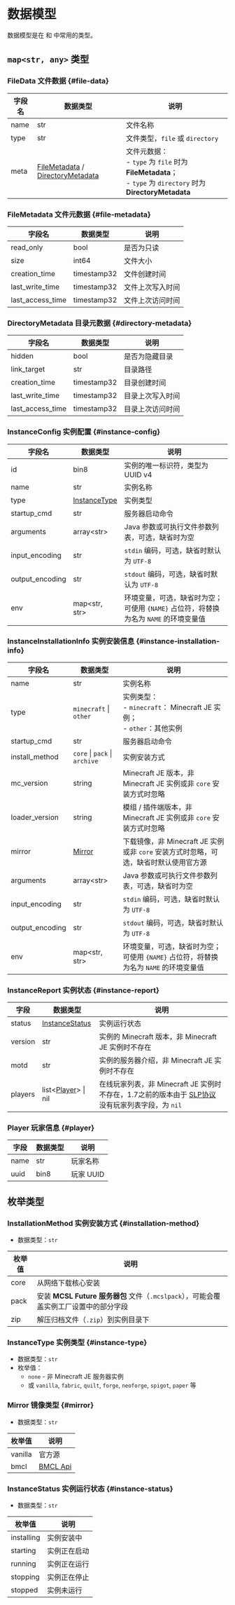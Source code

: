 # 数据模型

数据模型是在 [](action.md) 和 [](event.md) 中常用的类型。

## `map<str, any>` 类型

### FileData 文件数据 {#file-data}

| 字段名  | 数据类型                                                                      | 说明                                                                                                    |
|------|---------------------------------------------------------------------------|-------------------------------------------------------------------------------------------------------|
| name | str                                                                       | 文件名称                                                                                                  |
| type | str                                                                       | 文件类型，`file` 或 `directory`                                                                             |
| meta | [FileMetadata](#file-metadata) / [DirectoryMetadata](#directory-metadata) | 文件元数据：<br/>- `type` 为 `file` 时为 **FileMetadata**；<br/>- `type` 为 `directory` 时为 **DirectoryMetadata** |

### FileMetadata 文件元数据 {#file-metadata}

| 字段名              | 数据类型        | 说明       |
|------------------|-------------|----------|
| read_only        | bool        | 是否为只读    |
| size             | int64       | 文件大小     |
| creation_time    | timestamp32 | 文件创建时间   |
| last_write_time  | timestamp32 | 文件上次写入时间 |
| last_access_time | timestamp32 | 文件上次访问时间 |

### DirectoryMetadata 目录元数据 {#directory-metadata}

| 字段名              | 数据类型        | 说明       |
|------------------|-------------|----------|
| hidden           | bool        | 是否为隐藏目录  |
| link_target      | str         | 目录路径     |
| creation_time    | timestamp32 | 目录创建时间   |
| last_write_time  | timestamp32 | 目录上次写入时间 |
| last_access_time | timestamp32 | 目录上次访问时间 |

### InstanceConfig 实例配置 {#instance-config}

| 字段名             | 数据类型                           | 说明                                                       |
|-----------------|--------------------------------|----------------------------------------------------------|
| id              | bin8                           | 实例的唯一标识符，类型为 UUID v4                                     |
| name            | str                            | 实例名称                                                     |
| type            | [InstanceType](#instance-type) | 实例类型                                                     |
| startup_cmd     | str                            | 服务器启动命令                                                  |
| arguments       | array&lt;str>                  | Java 参数或可执行文件参数列表，可选，缺省时为空                               |
| input_encoding  | str                            | `stdin` 编码，可选，缺省时默认为 `UTF-8`                             |
| output_encoding | str                            | `stdout` 编码，可选，缺省时默认为 `UTF-8`                            |
| env             | map<str, str>                  | 环境变量，可选，缺省时为空；<br/>可使用 `{NAME}` 占位符，将替换为名为 `NAME` 的环境变量值 |

### InstanceInstallationInfo 实例安装信息 {#instance-installation-info}

| 字段名             | 数据类型                                      | 说明                                                           |
|-----------------|-------------------------------------------|--------------------------------------------------------------|
| name            | str                                       | 实例名称                                                         |
| type            | `minecraft` &verbar; `other`              | 实例类型：<br/>- `minecraft`： Minecraft JE 实例；<br/>- `other`：其他实例 |
| startup_cmd     | str                                       | 服务器启动命令                                                      |
| install_method  | `core` &verbar; `pack` &verbar; `archive` | 实例安装方式                                                       |
| mc_version      | string                                    | Minecraft JE 版本，非 Minecraft JE 实例或非 `core` 安装方式时忽略           |
| loader_version  | string                                    | 模组 / 插件端版本，非 Minecraft JE 实例或非 `core` 安装方式时忽略                |
| mirror          | [Mirror](#mirror)                         | 下载镜像，非 Minecraft JE 实例或非 `core` 安装方式时忽略，可选，缺省时默认使用官方源        |
| arguments       | array&lt;str>                             | Java 参数或可执行文件参数列表，可选，缺省时为空                                   |
| input_encoding  | str                                       | `stdin` 编码，可选，缺省时默认为 `UTF-8`                                 |
| output_encoding | str                                       | `stdout` 编码，可选，缺省时默认为 `UTF-8`                                |
| env             | map<str, str>                             | 环境变量，可选，缺省时为空；<br/>可使用 `{NAME}` 占位符，将替换为名为 `NAME` 的环境变量值     |

### InstanceReport 实例状态 {#instance-report}

| 字段      | 数据类型                                 | 说明                                                                                                                                                |
|---------|--------------------------------------|---------------------------------------------------------------------------------------------------------------------------------------------------|
| status  | [InstanceStatus](#instance-status)   | 实例运行状态                                                                                                                                            |
| version | str                                  | 实例的 Minecraft 版本，非 Minecraft JE 实例时不存在                                                                                                            |
| motd    | str                                  | 实例的服务器介绍，非 Minecraft JE 实例时不存在                                                                                                                    |
| players | list<[Player](#player)> &verbar; nil | 在线玩家列表，非 Minecraft JE 实例时不存在，1.7之前的版本由于 [SLP协议](https://minecraft.wiki/w/Minecraft_Wiki:Projects/wiki.vg_merge/Server_List_Ping) 没有玩家列表字段，为 `nil` |

### Player 玩家信息 {#player}

| 字段   | 数据类型 | 说明      |
|------|------|---------|
| name | str  | 玩家名称    |
| uuid | bin8 | 玩家 UUID |

## 枚举类型

### InstallationMethod 实例安装方式 {#installation-method}

- 数据类型：`str`

| 枚举值  | 说明                                                        | 
|------|-----------------------------------------------------------|
| core | 从网络下载核心安装                                                 |
| pack | 安装 **MCSL Future 服务器包** 文件（`.mcslpack`），可能会覆盖实例工厂设置中的部分字段 | 
| zip  | 解压归档文件（`.zip`）到实例目录下                                      | 

### InstanceType 实例类型 {#instance-type}

- 数据类型：`str`
- 枚举值：
    - `none` - 非 Minecraft JE 服务器实例
    - 或 `vanilla`, `fabric`, `quilt`, `forge`, `neoforge`, `spigot`, `paper` 等

### Mirror 镜像类型 {#mirror}

- 数据类型：`str`

| 枚举值     | 说明                                             |
|---------|------------------------------------------------|
| vanilla | 官方源                                            |
| bmcl    | [BMCL Api](https://bmclapidoc.bangbang93.com/) |

### InstanceStatus 实例运行状态 {#instance-status}

- 数据类型：`str`

| 枚举值        | 说明     |
|------------|--------|
| installing | 实例安装中  |
| starting   | 实例正在启动 |
| running    | 实例正在运行 |
| stopping   | 实例正在停止 |
| stopped    | 实例未运行  |
